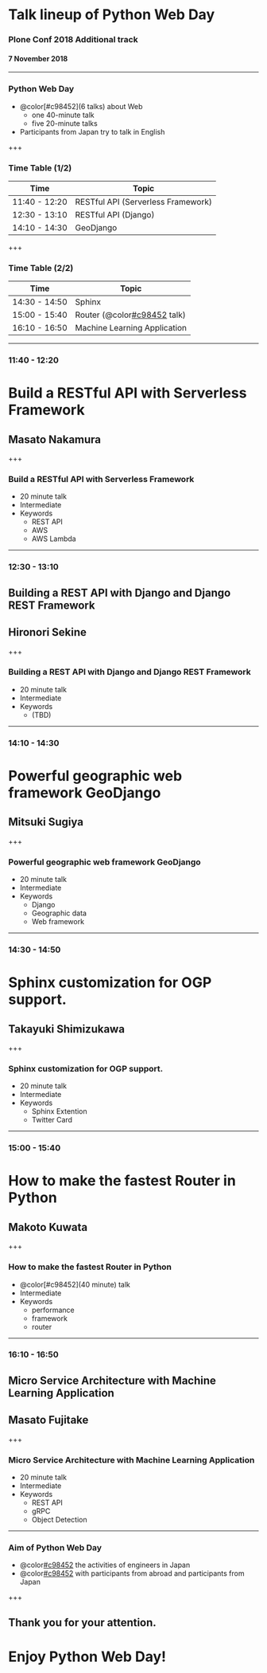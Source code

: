 # Talk lineup of Python Web Day
### Plone Conf 2018 Additional track
#### 7 November 2018

---

### Python Web Day

- @color[#c98452](6 talks) about Web
  - one 40-minute talk
  - five 20-minute talks
- Participants from Japan try to talk in English

+++

### Time Table (1/2)

Time | Topic
------------ | -------------
11:40 - 12:20 | RESTful API (Serverless Framework)
12:30 - 13:10 | RESTful API (Django)
14:10 - 14:30 | GeoDjango

+++

### Time Table (2/2)

Time | Topic
------------ | -------------
14:30 - 14:50 | Sphinx
15:00 - 15:40 | Router (@color[#c98452](40min) talk)
16:10 - 16:50 | Machine Learning Application

---

### 11:40 - 12:20
# Build a RESTful API with Serverless Framework
## Masato Nakamura

+++

### Build a RESTful API with Serverless Framework

- 20 minute talk
- Intermediate
- Keywords
  - REST API
  - AWS
  - AWS Lambda

---

### 12:30 - 13:10
## Building a REST API with Django and Django REST Framework
## Hironori Sekine

+++

### Building a REST API with Django and Django REST Framework

- 20 minute talk
- Intermediate
- Keywords
  - (TBD)

---

### 14:10 - 14:30
# Powerful geographic web framework GeoDjango
## Mitsuki Sugiya

+++

### Powerful geographic web framework GeoDjango

- 20 minute talk
- Intermediate
- Keywords
  - Django
  - Geographic data
  - Web framework

---

### 14:30 - 14:50
# Sphinx customization for OGP support.
## Takayuki Shimizukawa

+++

### Sphinx customization for OGP support.

- 20 minute talk
- Intermediate
- Keywords
  - Sphinx Extention
  - Twitter Card

---

### 15:00 - 15:40
# How to make the fastest Router in Python
## Makoto Kuwata

+++

### How to make the fastest Router in Python

- @color[#c98452](40 minute) talk
- Intermediate
- Keywords
  - performance
  - framework
  - router

---

### 16:10 - 16:50
## Micro Service Architecture with Machine Learning Application
## Masato Fujitake

+++

### Micro Service Architecture with Machine Learning Application

- 20 minute talk
- Intermediate
- Keywords
  - REST API
  - gRPC
  - Object Detection

---

### Aim of Python Web Day

- @color[#c98452](Know) the activities of engineers in Japan
- @color[#c98452](Interact) with participants from abroad and participants from Japan

+++

## Thank you for your attention.
# Enjoy Python Web Day!
